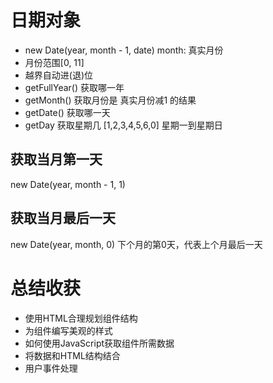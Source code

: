 # 日期对象
- new Date(year, month - 1, date) month: 真实月份 
- 月份范围[0, 11]
- 越界自动进(退)位
- getFullYear() 获取哪一年
- getMonth() 获取月份是 真实月份减1 的结果
- getDate() 获取哪一天
- getDay 获取星期几 [1,2,3,4,5,6,0]  星期一到星期日

## 获取当月第一天
new Date(year, month - 1, 1)

## 获取当月最后一天
new Date(year, month, 0) 下个月的第0天，代表上个月最后一天

# 总结收获
- 使用HTML合理规划组件结构
- 为组件编写美观的样式
- 如何使用JavaScript获取组件所需数据
- 将数据和HTML结构结合
- 用户事件处理